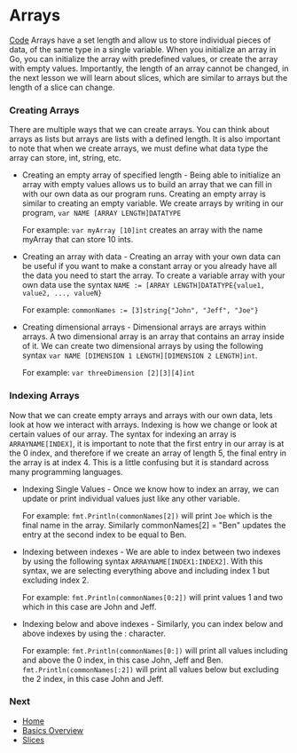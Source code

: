 # Arrays

[Code](arrays.go)
Arrays have a set length and allow us to store individual pieces of data, of the same type in a single variable. When you initialize an array in Go, you can initialize the array with predefined values, or create the array with empty values. Importantly, the length of an array cannot be changed, in the next lesson we will learn about slices, which are similar to arrays but the length of a slice can change.

### Creating Arrays
There are multiple ways that we can create arrays. You can think about arrays as lists but arrays are lists with a defined length. It is also important to note that when we create arrays, we must define what data type the array can store, int, string, etc.

* Creating an empty array of specified length - Being able to initialize an array with empty values allows us to build an array that we can fill in with our own data as our program runs. Creating an empty array is similar to creating an empty variable. We create arrays by writing in our program, `var NAME [ARRAY LENGTH]DATATYPE`

	For example: `var myArray [10]int` creates an array with the name myArray that can store 10 ints.

* Creating an array with data - Creating an array with your own data can be useful if you want to make a constant array or you already have all the data you need to start the array. To create a variable array with your own data use the syntax `NAME := [ARRAY LENGTH]DATATYPE{value1, value2, ..., valueN}`

	For example: `commonNames := [3]string{"John", "Jeff", "Joe"}`

* Creating dimensional arrays - Dimensional arrays are arrays within arrays. A two dimensional array is an array that contains an array inside of it. We can create two dimensional arrays by using the following syntax `var NAME [DIMENSION 1 LENGTH][DIMENSION 2 LENGTH]int`.

	For example: `var threeDimension [2][3][4]int`

### Indexing Arrays
Now that we can create empty arrays and arrays with our own data, lets look at how we interact with arrays. Indexing is how we change or look at certain values of our array. The syntax for indexing an array is `ARRAYNAME[INDEX]`, it is important to note that the first entry in our array is at the 0 index, and therefore if we create an array of length 5, the final entry in the array is at index 4. This is a little confusing but it is standard across many programming languages.

* Indexing Single Values - Once we know how to index an array, we can update or print individual values just like any other variable.

	For example: `fmt.Println(commonNames[2])` will print `Joe` which is the final name in the array. Similarly commonNames[2] = "Ben" updates the entry at the second index to be equal to Ben.

* Indexing between indexes - We are able to index between two indexes by using the following syntax `ARRAYNAME[INDEX1:INDEX2]`. With this syntax, we are selecting everything above and including index 1 but excluding index 2.

	For example: `fmt.Println(commonNames[0:2])` will print values 1 and two which in this case are John and Jeff.

* Indexing below and above indexes - Similarly, you can index below and above indexes by using the : character.

	For example: `fmt.Println(commonNames[0:])` will print all values including and above the 0 index, in this case John, Jeff and Ben.
	`fmt.Println(commonNames[:2])` will print all values below but excluding the 2 index, in this case John and Jeff.

### Next

* [Home](../../README.md)
* [Basics Overview](../basics.md)
* [Slices](../slices/slices.md)

